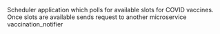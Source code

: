 Scheduler application which polls for available slots for COVID vaccines.
Once slots are available sends request to another microservice vaccination_notifier
